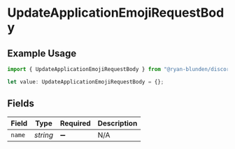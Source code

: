 # UpdateApplicationEmojiRequestBody

## Example Usage

```typescript
import { UpdateApplicationEmojiRequestBody } from "@ryan-blunden/discord/models/operations";

let value: UpdateApplicationEmojiRequestBody = {};
```

## Fields

| Field              | Type               | Required           | Description        |
| ------------------ | ------------------ | ------------------ | ------------------ |
| `name`             | *string*           | :heavy_minus_sign: | N/A                |